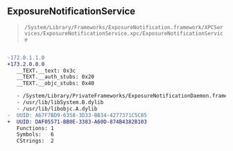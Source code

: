 ## ExposureNotificationService

> `/System/Library/Frameworks/ExposureNotification.framework/XPCServices/ExposureNotificationService.xpc/ExposureNotificationService`

```diff

-172.8.1.1.0
+173.2.0.0.0
   __TEXT.__text: 0x3c
   __TEXT.__auth_stubs: 0x20
   __TEXT.__objc_stubs: 0x40

   - /System/Library/PrivateFrameworks/ExposureNotificationDaemon.framework/ExposureNotificationDaemon
   - /usr/lib/libSystem.B.dylib
   - /usr/lib/libobjc.A.dylib
-  UUID: A67F7BD9-6358-3D33-BB34-4277371C5C85
+  UUID: DAF05571-BB0E-3383-A60D-874B4382B103
   Functions: 1
   Symbols:   6
   CStrings:  2

```
